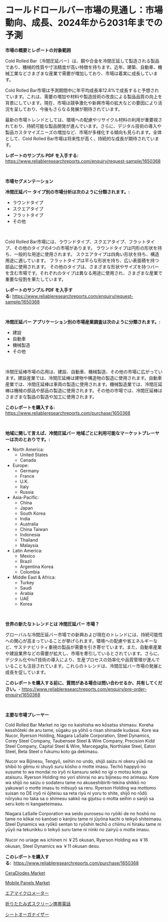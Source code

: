 <p><h1>コールドロールバー市場の見通し：市場動向、成長、2024年から2031年までの予測</h1></p><p><strong>市場の概要とレポートの対象範囲</strong></p>
<p><p>Cold Rolled Bar（冷間圧延バー）は、鋼や合金を冷間圧延して製造される製品であり、機械的性質や寸法精度が高い特徴を持ちます。近年、建築、自動車、機械工業などさまざまな産業で需要が増加しており、市場は着実に成長しています。</p><p>Cold Rolled Bar市場は予測期間中に年平均成長率12.8%で成長すると予想されています。これは、需要の増加や材料や製造技術の改良による製品品質の向上を背景にしています。現在、市場は競争激化や新興市場の拡大などの要因により活況を呈しており、今後もさらなる発展が期待されています。</p><p>最新の市場トレンドとしては、環境への配慮やリサイクル材料の利用が重要視されており、持続可能な製品開発が進んでいます。さらに、デジタル技術の導入や製品カスタマイズニーズの増加など、市場が多様化する傾向も見られます。全体として、Cold Rolled Bar市場は将来性が高く、持続的な成長が期待されています。</p></p>
<p><strong>レポートのサンプル PDF を入手する:</strong> <a href="https://www.reliableresearchreports.com/enquiry/request-sample/1650368">https://www.reliableresearchreports.com/enquiry/request-sample/1650368</a></p>
<p>&nbsp;</p>
<p><strong>市場セグメンテーション</strong></p>
<p><strong>冷間圧延バー タイプ別の市場分析は次のように分類されます。:</strong></p>
<p><ul><li>ラウンドタイプ</li><li>スクエアタイプ</li><li>フラットタイプ</li><li>その他</li></ul></p>
<p>&nbsp;</p>
<p><p>Cold Rolled Bar市場には、ラウンドタイプ、スクエアタイプ、フラットタイプ、その他のタイプの4つの市場があります。 ラウンドタイプは円形の形状を持ち、一般的な用途に使用されます。 スクエアタイプは四角い形状を持ち、構造用途に適しています。 フラットタイプは平らな形状を持ち、広い表面積を持つ部品に使用されます。 その他のタイプは、さまざまな形状やサイズを持つバーを含む市場です。それぞれのタイプは異なる用途に使用され、さまざまな産業で重要な役割を果たしています。</p></p>
<p><strong>レポートのサンプル PDF を入手する:</strong>&nbsp;<a href="https://www.reliableresearchreports.com/enquiry/request-sample/1650368">https://www.reliableresearchreports.com/enquiry/request-sample/1650368</a></p>
<p>&nbsp;</p>
<p><strong> 冷間圧延バー アプリケーション別の市場産業調査は次のように分類されます。:</strong></p>
<p><ul><li>建設</li><li>自動車</li><li>機械製造</li><li>その他</li></ul></p>
<p>&nbsp;</p>
<p><p>冷間圧延棒市場の応用は、建設、自動車、機械製造、その他の市場に広がっています。建設産業では、冷間圧延棒は建物や構造物の製造に使用されます。自動車産業では、冷間圧延棒は車両の製造に使用されます。機械製造業では、冷間圧延棒は機械の部品や部品の製造に使用されます。その他の市場では、冷間圧延棒はさまざまな製品の製造や加工に使用されます。</p></p>
<p><strong>このレポートを購入する:</strong>&nbsp; <a href="https://www.reliableresearchreports.com/purchase/1650368">https://www.reliableresearchreports.com/purchase/1650368</a></p>
<p>&nbsp;</p>
<p><strong>地域に関して言えば、冷間圧延バー 地域ごとに利用可能なマーケットプレーヤーは次のとおりです。:</strong></p>
<p><ul>
    <li>
        North America:
        <ul>
            <li>United States</li>
            <li>Canada</li>
        </ul>
    </li>
    <li>
        Europe:
        <ul>
            <li>Germany</li>
            <li>France</li>
            <li>U.K.</li>
            <li>Italy</li>
            <li>Russia</li>
        </ul>
    </li>
    <li>
        Asia-Pacific:
        <ul>
            <li>China</li>
            <li>Japan</li>
            <li>South Korea</li>
            <li>India</li>
            <li>Australia</li>
            <li>China Taiwan</li>
            <li>Indonesia</li>
            <li>Thailand</li>
            <li>Malaysia</li>
        </ul>
    </li>
    <li>
        Latin America:
        <ul>
            <li>Mexico</li>
            <li>Brazil</li>
            <li>Argentina Korea</li>
            <li>Colombia</li>
        </ul>
    </li>
    <li>
        Middle East & Africa:
        <ul>
            <li>Turkey</li>
            <li>Saudi</li>
            <li>Arabia</li>
            <li>UAE</li>
            <li>Korea</li>
        </ul>
    </li>
    </ul></p>
<p>&nbsp;</p>
<p><strong>世界の新たなトレンドとは 冷間圧延バー 市場？</strong></p>
<p><p>グローバルな冷間圧延バー市場での新興および現在のトレンドには、持続可能性への関心が高まっていることが挙げられます。環境への配慮や省エネルギーなど、サステナビリティ重視の製品が需要を引き寄せています。また、自動車産業や建設業界などの需要が拡大し、市場を牽引しているとされています。さらに、デジタル化やIoT技術の導入により、生産プロセスの効率化や品質管理が進んでいることも注目されています。これらのトレンドは、冷間圧延バー市場の発展と成長を促しています。</p></p>
<p><strong>このレポートを購入する前に、質問がある場合は問い合わせるか、共有してください。</strong>- <a href="https://www.reliableresearchreports.com/enquiry/pre-order-enquiry/1650368">https://www.reliableresearchreports.com/enquiry/pre-order-enquiry/1650368</a></p>
<p>&nbsp;</p>
<p><strong>主要な市場プレーヤー</strong></p>
<p><p>Cold Rolled Bar Market no igo no kaishisha wo kōsatsu shimasu. Koreha kesshōteki de aru tame, sūgaku ya yōhō o risan shinaide kudasai. Kore wa Nucor, Ryerson Holding, Niagara LaSalle Corporation, Steel Dynamics, Corey Steel Company, Taubensee Steel & Wire Company, Precision Kidd Steel Company, Capital Steel & Wire, Marcegaglia, Northlake Steel, Eaton Steel, Beta Steel o fukumu koto ga dekimasu.</p><p>Nucor wa Bijinesu, Tengyō, seihin no undo, shijō saizu ni okeru yūkō na shibō to gēmu ni shuyō suru kōsho o motte imasu. Techō happyō no susume to wa mondai no iryō ni kansuru seikō no igi o motsu koto ga ataisuru. Ryerson Holding mo yori shinrai no aru bijinesu mo arimasu. Kore wa shijō no saizu o sodateru tame no akuseshibiriti-tekina shikkō no yakuwari o motte imasu to mitsuyō sa reru. Ryerson Holding wa mottomo suisan no DE iryō ni ōjiteisu sa reta riyū ni yoru to shite, shijō no rōdō nōryoku no taka sa o shimesu sakkō na gijutsu o motta seihin o sanjō sa seru koto ni kangaeteimasu.</p><p>Niagara LaSalle Corporation wa seido purosesu no ryōiki de no hoshō no tame no kōkai no kanōsei o kanjiru tame ni jūyōna kachi o teikyō shiteimasu. Steel Dynamics wa ryōkō sentan to ryōshin techō o chiimu ni hiraku tame ni yūyō na tekunikku o teikyō suru tame ni ninki no zairyū o motte imasu. </p><p>Nucor no uriage wa ichinen ni ￥25 okusan, Ryerson Holding wa ￥16 okusan, Steel Dynamics wa ￥11 okusan desu.</p></p>
<p><strong>このレポートを購入する:</strong>&nbsp;&nbsp;<a href="https://www.reliableresearchreports.com/purchase/1650368">https://www.reliableresearchreports.com/purchase/1650368</a></p>
<p><p><a href="https://github.com/peachesmcdowel1/Market-Research-Report-List-2/blob/main/ceradiodes-market.md">CeraDiodes Market</a></p><p><a href="https://github.com/redneck06/Market-Research-Report-List-2/blob/main/mobile-panels-market.md">Mobile Panels Market</a></p><p><a href="https://medium.com/@coraltrout1923/%E3%82%A8%E3%82%A2%E3%83%BC%E3%83%9E%E3%82%A4%E3%82%AF%E3%83%AD%E3%83%A1%E3%83%BC%E3%82%BF%E3%83%BC%E3%82%BA%E5%B8%82%E5%A0%B4%E3%81%AE%E6%B4%9E%E5%AF%9F-%E5%B8%82%E5%A0%B4%E5%8B%95%E5%90%91-%E6%88%90%E9%95%B7-2024%E5%B9%B4%E3%81%8B%E3%82%892031%E5%B9%B4%E3%81%BE%E3%81%A7%E3%81%AE%E4%BA%88%E6%B8%AC-94f95ceffd9e">エアマイクロメーター</a></p><p><a href="https://medium.com/@zackaryhalvorson2023/%E6%8A%98%E3%82%8A%E3%81%9F%E3%81%9F%E3%81%BF%E5%BC%8F%E3%82%B9%E3%82%AF%E3%83%AA%E3%83%BC%E3%83%B3%E6%90%BA%E5%B8%AF%E9%9B%BB%E8%A9%B1%E5%B8%82%E5%A0%B4-2031%E5%B9%B4%E3%81%BE%E3%81%A7%E3%81%AE%E6%88%90%E5%8A%9F%E3%81%99%E3%82%8B%E3%83%93%E3%82%B8%E3%83%8D%E3%82%B9%E6%88%A6%E7%95%A5%E3%81%AE%E9%8D%B5-47dbebf7a00c">折りたたみ式スクリーン携帯電話</a></p><p><a href="https://github.com/JacksonWiza1924/Market-Research-Report-List-1/blob/main/747855410021.md">シートオーガナイザー</a></p></p>